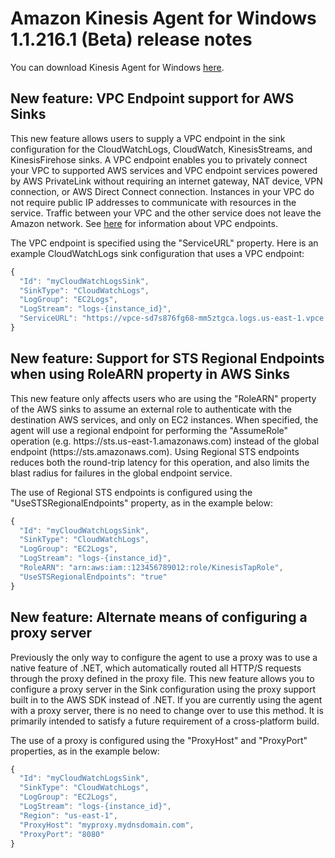 # Amazon Kinesis Agent for Windows 1.1.216.1 (Beta) release notes
You can download Kinesis Agent for Windows [here](https://s3-us-west-2.amazonaws.com/kinesis-agent-windows/beta/index.html).

## New feature: VPC Endpoint support for AWS Sinks

This new feature allows users to supply a VPC endpoint in the sink configuration for the CloudWatchLogs, CloudWatch, KinesisStreams, and KinesisFirehose sinks.
A VPC endpoint enables you to privately connect your VPC to supported AWS services and VPC endpoint services powered by AWS PrivateLink without requiring an internet gateway, NAT device, VPN connection, or AWS Direct Connect connection. Instances in your VPC do not require public IP addresses to communicate with resources in the service. Traffic between your VPC and the other service does not leave the Amazon network.
See [here](https://docs.aws.amazon.com/vpc/latest/userguide/vpc-endpoints.html) for information about VPC endpoints.

The VPC endpoint is specified using the "ServiceURL" property. Here is an example CloudWatchLogs sink configuration that uses a VPC endpoint:
```javascript
{
  "Id": "myCloudWatchLogsSink",
  "SinkType": "CloudWatchLogs",
  "LogGroup": "EC2Logs",
  "LogStream": "logs-{instance_id}",
  "ServiceURL": "https://vpce-sd7s876fg68-mm5ztgca.logs.us-east-1.vpce.amazonaws.com" // use the value that is displayed in the VPC endpoint details tab in the VPC console
}
```

## New feature: Support for STS Regional Endpoints when using RoleARN property in AWS Sinks

This new feature only affects users who are using the "RoleARN" property of the AWS sinks to assume an external role to authenticate with the destination AWS services, and only on EC2 instances.
When specified, the agent will use a regional endpoint for performing the "AssumeRole" operation (e.g. https\://sts.us-east-1.amazonaws.com) instead of the global endpoint (https\://sts.amazonaws.com).
Using Regional STS endpoints reduces both the round-trip latency for this operation, and also limits the blast radius for failures in the global endpoint service.

The use of Regional STS endpoints is configured using the "UseSTSRegionalEndpoints" property, as in the example below:
```javascript
{
  "Id": "myCloudWatchLogsSink",
  "SinkType": "CloudWatchLogs",
  "LogGroup": "EC2Logs",
  "LogStream": "logs-{instance_id}",
  "RoleARN": "arn:aws:iam::123456789012:role/KinesisTapRole",
  "UseSTSRegionalEndpoints": "true"
}
```

## New feature: Alternate means of configuring a proxy server

Previously the only way to configure the agent to use a proxy was to use a native feature of .NET, which automatically routed all HTTP/S requests through the proxy defined in the proxy file.
This new feature allows you to configure a proxy server in the Sink configuration using the proxy support built in to the AWS SDK instead of .NET.
If you are currently using the agent with a proxy server, there is no need to change over to use this method. It is primarily intended to satisfy a future requirement of a cross-platform build.

The use of a proxy is configured using the "ProxyHost" and "ProxyPort" properties, as in the example below:
```javascript
{
  "Id": "myCloudWatchLogsSink",
  "SinkType": "CloudWatchLogs",
  "LogGroup": "EC2Logs",
  "LogStream": "logs-{instance_id}",
  "Region": "us-east-1",
  "ProxyHost": "myproxy.mydnsdomain.com",
  "ProxyPort": "8080"
}
```